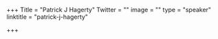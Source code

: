 +++
Title = "Patrick J Hagerty"
Twitter = ""
image = ""
type = "speaker"
linktitle = "patrick-j-hagerty"

+++

